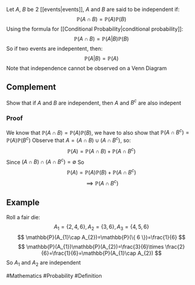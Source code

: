 Let $A$, $B$ be $\hspace{0pt}2$ [[events|events]], $A$ and $B$ are said to be independent if:
$$
\mathbb{P}(A\cap B)=\mathbb{P}(A)\mathbb{P}(B)
$$
Using the formula for [[Conditional Probability|conditional probability]]:
$$
\mathbb{P}(A\cap B)=\mathbb{P}(A|B)\mathbb{P}(B)
$$
So if two events are indepentent, then:
$$
\mathbb{P}(A|B)=\mathbb{P}(A)
$$
Note that independence cannot be observed on a Venn Diagram
## Complement
Show that if $A$ and $B$ are independent, then $A$ and $B^{c}$ are also indepent
### Proof
We know that $\mathbb{P}(A\cap B)=\mathbb{P}(A)\mathbb{P}(B)$, we have to also show that $\mathbb{P}(A\cap B^{c})=\mathbb{P}(A)\mathbb{P}(B^{c})$
Observe that $A=(A\cap B)\cup (A\cap B^{c})$, so:
$$
\mathbb{P}(A)=\mathbb{P}(A\cap B)+\mathbb{P}(A\cap B^{c})
$$
Since $(A\cap B)\cap(A\cap B^{c})=\emptyset$
So
$$
\mathbb{P}(A)=\mathbb{P}(A)\mathbb{P}(B)+\mathbb{P}(A\cap B^{c})
$$
$$
\implies \mathbb{P}(A\cap B^{c})
$$
## Example
Roll a fair die:
$$
A_{1}=\{ 2,4,6 \},A_{2}=\{ 3,6 \},A_{3}=\{ 4,5,6\}
$$
$$
\mathbb{P}(A_{1}\cap A_{2})=\mathbb{P}(\{ 6 \})=\frac{1}{6}
$$
$$
\mathbb{P}(A_{1})\mathbb{P}(A_{2})=\frac{3}{6}\times \frac{2}{6}=\frac{1}{6}=\mathbb{P}(A_{1}\cap A_{2})
$$
So $A_{1}$ and $A_{2}$ are independent

#Mathematics #Probability #Definition